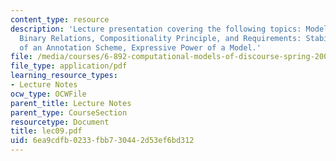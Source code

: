 ```yaml
---
content_type: resource
description: 'Lecture presentation covering the following topics: Model elements:
  Binary Relations, Compositionality Principle, and Requirements: Stability and Reproducibility
  of an Annotation Scheme, Expressive Power of a Model.'
file: /media/courses/6-892-computational-models-of-discourse-spring-2004/6ea9cdfb0233fbb730442d53ef6bd312_lec09.pdf
file_type: application/pdf
learning_resource_types:
- Lecture Notes
ocw_type: OCWFile
parent_title: Lecture Notes
parent_type: CourseSection
resourcetype: Document
title: lec09.pdf
uid: 6ea9cdfb-0233-fbb7-3044-2d53ef6bd312
---
```

